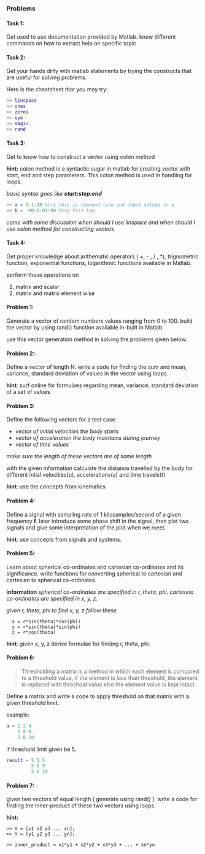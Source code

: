 ### Problems

#### Task 1:

Get used to use documentation provided by Matlab. know different commands on how to extract help on specific topic


#### Task 2:

Get your hands dirty with matlab statements by trying the constructs that are useful for solving problems.

Here is the cheatsheet that you may try:

``` Matlab
>> linspace
>> ones
>> zeros
>> eye
>> magic
>> rand
```

#### Task 3:

Get to know how to construct a vector using colon method

**hint:** colon method is a syntactic sugar in matlab for creating vector with start, end and step parameters. This colon method is used in handling for loops.

_basic syntax goes like **start:step:end**_

```Matlab
>> a = 0:1:10 %try this is command line and check values in a
>> b = -90:0.01:90 %try this too
```

_come with some discussion when should I use linspace and when should I use colon method for constructing vectors_



#### Task 4:

Get proper knowledge about arithematic operators ( +, - , / , \*), trignometric function, exponential functions, logarithmic functions available in Matlab.

perform these operations on
1. matrix and scalar
2. matrix and matrix element wise

#### Problem 1:

Generate a vector of random numbers values ranging from 0 to 100. build the vector by using rand() function available in-built in Matlab.

use this vector generation method in solving the problems given below.


#### Problem 2:

Define a vector of length N. write a code for finding the sum and mean, variance, standard deviation of values in the vector using loops.

**hint**:
surf online for formulaes regarding mean, variance,  standard deviation of a set of values

#### Problem 3:

Define the following vectors for a test case

* _vector of initial velocities the body starts_
* _vector of acceleration the body maintains during journey_
* _vector of time values_

*make sure the length of these vectors are of same length*

with the given information calculate the distance travelled by the body for different intial velocities(u), accelerations(a) and time travels(t)

**hint**: use the concepts from kinematics


#### Problem 4:

Define a signal with sampling rate of 1 kilosamples/second of a given frequency **f**. later introduce some phase shift in the signal, then plot two signals and give some interpretation of the plot when we meet.

**hint**: use concepts from signals and systems.


#### Problem 5:

Learn about spherical co-ordinates and cartesian co-ordinates and its significance. write functions for converting spherical to cartesian and cartesian to spherical co-ordinates.

**information**
_spherical co-ordinates are specified in r, theta, phi._
_cartesina co-ordinates are specified in x, y, z._

_given r, theta, phi to find x, y, z follow these_

```
  x = r*sin(theta)*cos(phi)
  y = r*sin(theta)*sin(phi)
  z = r*cos(theta)
```

**hint**: given x, y, z derive formulae for finding r, theta, phi.

#### Problem 6:

>Thresholding a matrix is a method in which each element is compared to a threshold value, if the element is less than threshold, the element is replaced with threshold value else the element value is kept intact.

Define a matrix and write a code to apply threshold on that matrix with a given threshold limit.

example:
``` Matlab
a = 1 2 4
    5 8 9
    3 8 10
```
if threshold limit given be 5,
``` Matlab
result = 5 5 5
         5 8 9
         5 8 10
```

#### Problem 7:

given two vectors of equal length ( generate using rand() ). write a code for finding the inner-product of these two vectors using loops.

**hint:**
```
>> X = [x1 x2 x3 ... xn];
>> Y = [y1 y2 y3 ... yn];

>> inner_product = x1*y1 + x2*y2 + x3*y3 + ... + xn*yn

```
